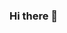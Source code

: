 ### Hi there 👋

<!--
**mckolu/mckolu** is a ✨ _special_ ✨ repository because its `README.md` (this file) appears on your GitHub profile.

# Hi, I'm Mehmet!

<img src="https://raw.githubusercontent.com/X.png">
I am a Research Scientist, who is passionate about creating intelligent AI applications for human learning.
I have a Ph.D. in Computer Science and I love working with multi-disciplinary teams to create innovative technologies for learners from all ages and backgrounds. Some technologies I enjoy working with include NodeJS, ReactJS, and Python. XYZ <a href="https://stars.github.com/">GitHub Star 🌟</a> based on my involvement in the tech community.  


Website 🌎: <a href="https://mckolu.github.io/"><img align="left" width="150" height="150" 
My LinkedIn <a href="https://www.linkedin.com/in/mehmet-celepkolu/">LinkedIn</a> 💼
